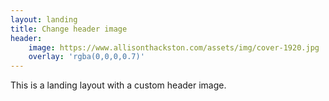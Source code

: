 ```yaml
---
layout: landing
title: Change header image
header:
    image: https://www.allisonthackston.com/assets/img/cover-1920.jpg
    overlay: 'rgba(0,0,0,0.7)'
---
```

This is a landing layout with a custom header image.
